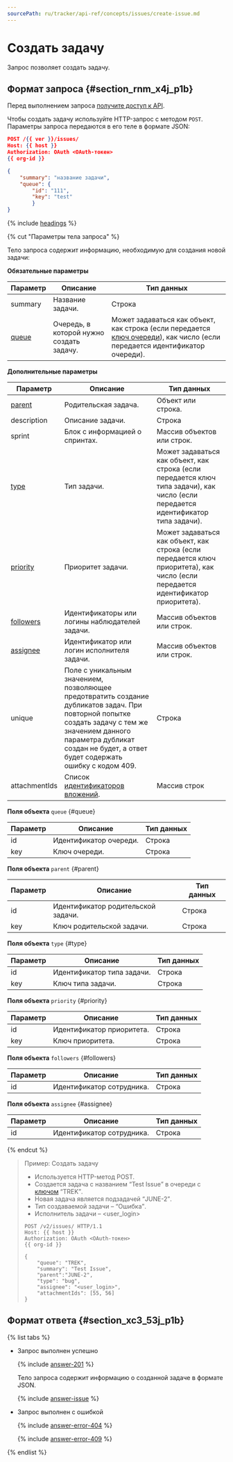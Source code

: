 ```yaml
---
sourcePath: ru/tracker/api-ref/concepts/issues/create-issue.md
---
```

# Создать задачу

Запрос позволяет создать задачу.

## Формат запроса {#section_rnm_x4j_p1b}

Перед выполнением запроса [получите доступ к API](../access.md).

Чтобы создать задачу используйте HTTP-запрос с методом `POST`. Параметры запроса передаются в его теле в формате JSON:

```json
POST /{{ ver }}/issues/
Host: {{ host }}
Authorization: OAuth <OAuth-токен>
{{ org-id }}

{
    "summary": "название задачи",
    "queue": {
        "id": "111",
        "key": "test"
        }
}
```
{% include [headings](../../../_includes/tracker/api/headings.md) %}

{% cut "Параметры тела запроса" %}

Тело запроса содержит информацию, необходимую для создания новой задачи:

**Обязательные параметры**

Параметр | Описание | Тип данных
----- | ----- | -----
summary | Название задачи.| Строка
[queue](#queue) | Очередь, в которой нужно создать задачу.| Может задаваться как объект, как строка (если передается [ключ очереди](../../manager/create-queue.md#key)), как число (если передается идентификатор очереди).

**Дополнительные параметры**

Параметр | Описание | Тип данных
----- | ----- | -----
[parent](#parent) | Родительская задача. | Объект или строка.
description | Описание задачи. | Строка
sprint | Блок с информацией о спринтах. | Массив объектов или строк.
[type](#type) | Тип задачи. | Может задаваться как объект, как строка (если передается ключ типа задачи), как число (если передается идентификатор типа задачи).
[priority](#priority) | Приоритет задачи. | Может задаваться как объект, как строка (если передается ключ приоритета), как число (если передается идентификатор приоритета).
[followers](#followers) | Идентификаторы или логины наблюдателей задачи. | Массив объектов или строк.
[assignee](#assignee) | Идентификатор или логин исполнителя задачи. | Массив объектов или строк.
unique | Поле с уникальным значением, позволяющее предотвратить создание дубликатов задач. При повторной попытке создать задачу с тем же значением данного параметра дубликат создан не будет, а ответ будет содержать ошибку с кодом 409. | Строка
attachmentIds | Список [идентификаторов вложений](temp-attachment.md). | Массив строк

**Поля объекта** `queue` {#queue}

Параметр | Описание | Тип данных
----- | ----- | -----
id | Идентификатор очереди. | Строка
key | Ключ очереди. | Строка

**Поля объекта** `parent` {#parent}

Параметр | Описание | Тип данных
----- | ----- | -----
id | Идентификатор родительской задачи. | Строка
key | Ключ родительской задачи. | Строка

**Поля объекта** `type` {#type}

Параметр | Описание | Тип данных
----- | ----- | -----
id | Идентификатор типа задачи. | Строка
key | Ключ типа задачи. | Строка

**Поля объекта** `priority` {#priority}

Параметр | Описание | Тип данных
----- | ----- | -----
id | Идентификатор приоритета. | Строка
key | Ключ приоритета. | Строка

**Поля объекта** `followers` {#followers}

Параметр | Описание | Тип данных
----- | ----- | -----
id | Идентификатор сотрудника. | Строка

**Поля объекта** `assignee` {#assignee}

Параметр | Описание | Тип данных
----- | ----- | -----
id | Идентификатор сотрудника. | Строка

{% endcut %}

> Пример: Создать задачу
> 
> - Используется HTTP-метод POST.
> - Создается задача с названием <q>Test Issue</q> в очереди с [ключом](../../manager/create-queue.md#key) <q>TREK</q>.
> - Новая задача является подзадачей <q>JUNE-2</q>.
> - Тип создаваемой задачи – <q>Ошибка</q>.
> - Исполнитель задачи – <user_login>
> 
> ```
> POST /v2/issues/ HTTP/1.1
> Host: {{ host }}
> Authorization: OAuth <OAuth-токен>
> {{ org-id }}
> 
> {
>     "queue": "TREK",
>     "summary": "Test Issue",
>     "parent":"JUNE-2",
>     "type": "bug",
>     "assignee": "<user_login>",
>     "attachmentIds": [55, 56]
> }
> ```

## Формат ответа {#section_xc3_53j_p1b}

{% list tabs %}

- Запрос выполнен успешно

  {% include [answer-201](../../../_includes/tracker/api/answer-201.md) %}
  
  Тело запроса содержит информацию о созданной задаче в формате JSON.

  {% include [answer-issue](../../../_includes/tracker/api/answer-issue.md) %}

- Запрос выполнен с ошибкой

  {% include [answer-error-404](../../../_includes/tracker/api/answer-error-404.md) %}

  {% include [answer-error-409](../../../_includes/tracker/api/answer-error-409.md) %}

{% endlist %}